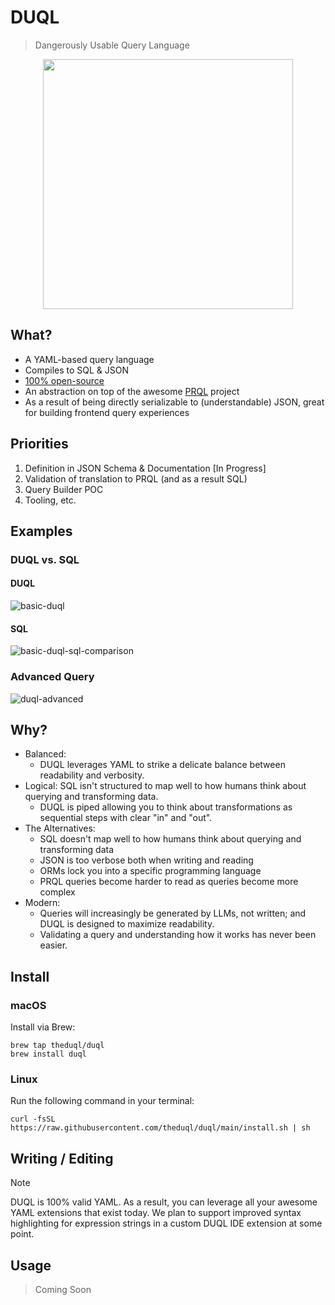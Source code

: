 # DUQL
> Dangerously Usable Query Language

<p align="center"><img src="https://tyler-mills-shared.s3.amazonaws.com/duql-logo.png" width="400"></p>

## What?
- A YAML-based query language
- Compiles to SQL & JSON
- [100% open-source](/LICENSE)
- An abstraction on top of the awesome [PRQL](https://github.com/PRQL/prql) project
- As a result of being directly serializable to (understandable) JSON, great for building frontend query experiences

## Priorities
1. Definition in JSON Schema & Documentation [In Progress]
2. Validation of translation to PRQL (and as a result SQL)
3. Query Builder POC
4. Tooling, etc.

## Examples
### DUQL vs. SQL
#### DUQL
![basic-duql](https://s3.amazonaws.com/duql.dev/duql_simple.png)
#### SQL
![basic-duql-sql-comparison](https://tyler-mills-shared.s3.amazonaws.com/duql_1_sql.png)

### Advanced Query
![duql-advanced](https://s3.amazonaws.com/duql.dev/duql_advanced.png)

## Why?
- Balanced: 
    - DUQL leverages YAML to strike a delicate balance between readability and verbosity.
- Logical: SQL isn't structured to map well to how humans think about querying and transforming data. 
    - DUQL is piped allowing you to think about transformations as sequential steps with clear "in" and "out".
- The Alternatives: 
    - SQL doesn't map well to how humans think about querying and transforming data
    - JSON is too verbose both when writing and reading
    - ORMs lock you into a specific programming language
    - PRQL queries become harder to read as queries become more complex
- Modern:
    - Queries will increasingly be generated by LLMs, not written; and DUQL is designed to maximize readability.
    - Validating a query and understanding how it works has never been easier.

## Install
### macOS
Install via Brew:
```
brew tap theduql/duql
brew install duql
```

### Linux
Run the following command in your terminal: 
```
curl -fsSL https://raw.githubusercontent.com/theduql/duql/main/install.sh | sh
```

## Writing / Editing
> [!NOTE]  
> DUQL is 100% valid YAML. As a result, you can leverage all your awesome YAML extensions that exist today.
> We plan to support improved syntax highlighting for expression strings in a custom DUQL IDE extension at some point.

## Usage
> Coming Soon
